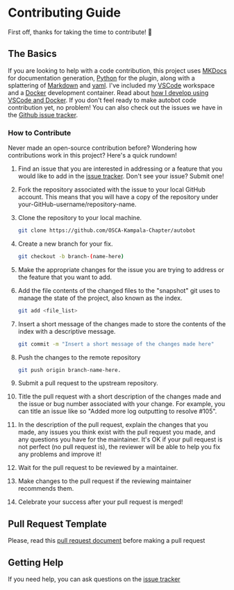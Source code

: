 # **Contributing Guide**

First off, thanks for taking the time to contribute! :rocket:

## **The Basics**

If you are looking to help with a code contribution, this project uses [MKDocs](https://www.mkdocs.org/) for documentation generation, [Python](https://www.python.org/) for the plugin, along with a splattering of [Markdown](https://www.markdownguide.org/) and [yaml](https://yaml.org/).  I've included my [VSCode](https://code.visualstudio.com/) workspace and a [Docker](https://docs.docker.com/) development container.  Read about [how I develop using VSCode and Docker](https://www.allisonthackston.com/articles/docker-development.html). If you don't feel ready to make autobot code contribution yet, no problem! You can also check out the issues we have in the [Github issue tracker](https://github.com/OSCA-Kampala-Chapter/autobot/issues).

<!-- TODO ---- hassan am looking forward to adding this. I think it maight be helpfull!
If you are interested in making autobot code contribution and would like to learn more about the technologies that this project uses, check out the list below.

* _[bulleted list of resources (tutorials, videos, books) that new contributors
can use to learn what they need to know to contribute to your project]_ i will put them here if provided
-->

### **How to Contribute**

Never made an open-source contribution before? Wondering how contributions work in this project? Here's a quick rundown!

1. Find an issue that you are interested in addressing or a feature that you would like to add in the [issue tracker](https://github.com/OSCA-Kampala-Chapter/autobot/issues).  Don't see your issue?  Submit one!

2. Fork the repository associated with the issue to your local GitHub account. This means that you will have a copy of the repository under your-GitHub-username/repository-name.

3. Clone the repository to your local machine.

    ```bash
    git clone https://github.com/OSCA-Kampala-Chapter/autobot
    ```

4. Create a new branch for your fix.

    ```bash
    git checkout -b branch-(name-here)
    ```

5. Make the appropriate changes for the issue you are trying to address or the feature that you want to add.

6. Add the file contents of the changed files to the "snapshot" git uses to manage the state of the project, also known as the index.

    ```bash
    git add <file_list>
    ```

7. Insert a short message of the changes made to store the contents of the index with a descriptive message.

    ```bash
    git commit -m "Insert a short message of the changes made here"
    ```

8. Push the changes to the remote repository

    ```bash
    git push origin branch-name-here.
    ```

9. Submit a pull request to the upstream repository.

10. Title the pull request with a short description of the changes made and the issue or bug number associated with your change. For example, you can title an issue like so "Added more log outputting to resolve #105".

11. In the description of the pull request, explain the changes that you made, any issues you think exist with the pull request you made, and any questions you have for the maintainer. It's OK if your pull request is not perfect (no pull request is), the reviewer will be able to help you fix any problems and improve it!

12. Wait for the pull request to be reviewed by a maintainer.

13. Make changes to the pull request if the reviewing maintainer recommends them.

14. Celebrate your success after your pull request is merged!

## **Pull Request Template**
Please, read this [pull request document](pull-request-information.md) before making a pull request

## **Getting Help**

If you need help, you can ask questions on the [issue tracker](https://github.com/OSCA-Kampala-Chapter/autobot/issues)

<!-- TODO ---- hassan am looking forward to creating the code of conduct as well
## Code of Conduct

Our [Code of Conduct](CODE_OF_CONDUCT.md) means that you are responsible for treating everyone on the project with respect and courtesy regardless of their identity. If you are the victim of any inappropriate behavior or comments as described in our [Code of Conduct](CODE_OF_CONDUCT.md), we are here for you and will do the best to ensure that the abuser is reprimanded appropriately, per our code.
-->
